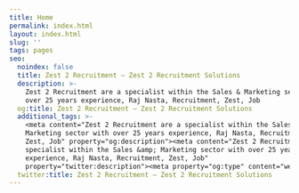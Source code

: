 ```yaml
---
title: Home
permalink: index.html
layout: index.html
slug: ''
tags: pages
seo:
  noindex: false
  title: Zest 2 Recruitment – Zest 2 Recruitment Solutions
  description: >-
    Zest 2 Recruitment are a specialist within the Sales & Marketing sector with
    over 25 years experience, Raj Nasta, Recruitment, Zest, Job
  og:title: Zest 2 Recruitment – Zest 2 Recruitment Solutions
  additional_tags: >-
    <meta content="Zest 2 Recruitment are a specialist within the Sales &amp;
    Marketing sector with over 25 years experience, Raj Nasta, Recruitment,
    Zest, Job" property="og:description"><meta content="Zest 2 Recruitment are a
    specialist within the Sales &amp; Marketing sector with over 25 years
    experience, Raj Nasta, Recruitment, Zest, Job"
    property="twitter:description"><meta property="og:type" content="website">
  twitter:title: Zest 2 Recruitment – Zest 2 Recruitment Solutions
---
```



